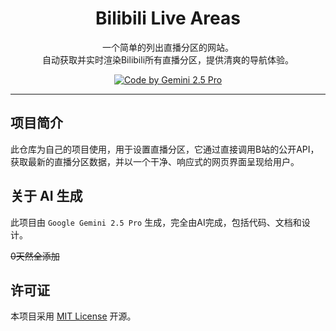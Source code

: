 <div align="center">

  <h1 align="center">Bilibili Live Areas</h1>

  <p align="center">
    一个简单的列出直播分区的网站。
    <br />
    自动获取并实时渲染Bilibili所有直播分区，提供清爽的导航体验。
  <p align="center">
    <a href="#"><img src="https://img.shields.io/badge/Code%20by-Gemini%202.5%20Pro-blueviolet?style=for-the-badge&logo=google-gemini" alt="Code by Gemini 2.5 Pro"></a>
  </p>
</div>

---

## 项目简介

此仓库为自己的项目使用，用于设置直播分区，它通过直接调用B站的公开API，获取最新的直播分区数据，并以一个干净、响应式的网页界面呈现给用户。

## 关于 AI 生成

此项目由 `Google Gemini 2.5 Pro` 生成，完全由AI完成，包括代码、文档和设计。

~~0天然全添加~~

## 许可证

本项目采用 [MIT License](https://github.com/Robonyantame/bilibili_live_area/blob/main/LICENSE) 开源。

